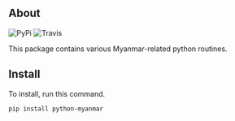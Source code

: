 ## About
![PyPi](https://badge.fury.io/py/python-myanmar.svg)
![Travis](https://img.shields.io/travis/trhura/python-myanmar.svg)


This package contains various Myanmar-related python routines.

## Install

To install, run this command.

    pip install python-myanmar
